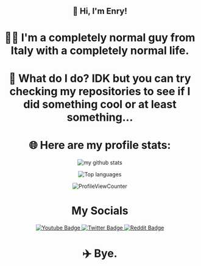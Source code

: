 <div align="center">

## 👋 Hi, I'm Enry!
  
   # 🤷‍♂️ I'm a completely normal guy from Italy with a completely normal life.
   # 🧳 What do I do? IDK but you can try checking my repositories to see if I did something cool or at least something...
   # 🌐 Here are my profile stats:

![my github stats](https://github-readme-stats.vercel.app/api?username=EnryX72&custom_title=Stats&show_icons=true&theme=tokyonight&include_all_commits=true&count_private=true&hide_border=true)

![Top languages](https://github-readme-stats.vercel.app/api/top-langs/?username=EnryX72&theme=tokyonight&layout=compact&hide_border=true)
 
  <img src="https://komarev.com/ghpvc/?username=EnryX72&style=flat&color=blue&label=Profile+Views" alt="ProfileViewCounter"/>

# My Socials

  <div id="badges" align="center">

  <a href="your-youtube-URL">
      <img src="https://img.shields.io/badge/YouTube-red?style=for-the-badge&logo=youtube&logoColor=white" alt="Youtube Badge"/>
  </a>
  
  <a href="your-twitter-URL">
      <img src="https://img.shields.io/badge/Twitter-blue?style=for-the-badge&logo=twitter&logoColor=white" alt="Twitter Badge"/>
  </a>
  
  <a href="your-reddit-URL">
      <img src="https://img.shields.io/badge/Reddit-orange?style=for-the-badge&logo=reddit&logoColor=white" alt="Reddit Badge"/>
  </a>
</div>

 # ✈️ Bye.
